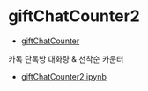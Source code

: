 # giftChatCounter2

- [giftChatCounter](https://github.com/star-bits/giftChatCounter)

카톡 단톡방 대화량 &amp; 선착순 카운터

- [giftChatCounter2.ipynb]()
